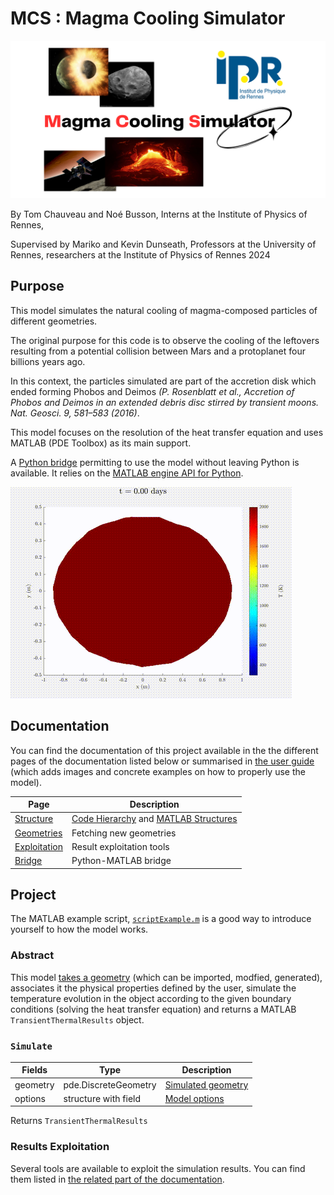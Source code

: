 # MCS : Magma Cooling Simulator

![MCS Image](doc/assets/MCS.png)

By Tom Chauveau and Noé Busson, Interns at the Institute of Physics of Rennes,

Supervised by Mariko and Kevin Dunseath, Professors at the University of Rennes, researchers at the Institute of Physics of Rennes 2024
## Purpose

This model simulates the natural cooling of magma-composed particles of different geometries.

The original purpose for this code is to observe the cooling of the leftovers resulting from a potential collision between Mars and a protoplanet four billions years ago.

In this context, the particles simulated are part of the accretion disk which ended forming Phobos and Deimos *(P. Rosenblatt et al., Accretion of Phobos and Deimos in an extended debris disc stirred by transient moons. Nat. Geosci. 9, 581–583 (2016)*.

This model focuses on the resolution of the heat transfer equation and uses MATLAB (PDE Toolbox) as its main support.

A [Python bridge](doc/bridge.md) permitting to use the model without leaving Python is available. It relies on the [MATLAB engine API for Python](https://fr.mathworks.com/help/matlab/matlab_external/install-the-matlab-engine-for-python.html).

![MCS Image](doc/assets/anim.gif)


## Documentation

You can find the documentation of this project available in the the different pages of the documentation listed below or summarised in [the user guide](doc/UserGuide.pdf) (which adds images and concrete examples on how to properly use the model).

| Page            |   Description        |
| -----------     | -------------------- |
| [Structure](doc/structure.md)          | [Code Hierarchy](doc/structure.md#code-hierarchy) and [MATLAB Structures](doc/structure.md#matlab-structures)|
| [Geometries](doc/geometries.md)        | Fetching new geometries |
| [Exploitation](doc/exploitation.md)    | Result exploitation tools |
| [Bridge](doc/bridge.md)                | Python-MATLAB bridge |  

## Project

The MATLAB example script, [`scriptExample.m`](scriptExample.m) is a good way to introduce yourself to how the model works.
### Abstract
This model [takes a geometry](doc/geometries.md) (which can be imported, modfied, generated), associates it the physical properties defined by the user, simulate the temperature evolution in the object according to the given boundary conditions (solving the heat transfer equation) and returns a MATLAB `TransientThermalResults` object.

### `Simulate`
| Fields      |        Type          |     Description    |
| ----------- |     ----------       |     -----------    |
| geometry    | pde.DiscreteGeometry | [Simulated geometry](doc/geometries.md) |
| options     | structure with field | [Model options](doc/structure.md#options)      |

Returns `TransientThermalResults`

### Results Exploitation

Several tools are available to exploit the simulation results. You can find them listed in [the related part of the documentation](doc/exploitation.md).
